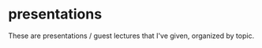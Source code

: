presentations
=============

These are presentations / guest lectures that I've given, organized by topic.
